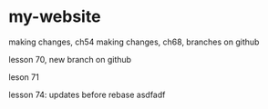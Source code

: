 # my-website
making changes, ch54
making changes, ch68, branches on github

lesson 70, new branch on github

leson 71

lesson 74: updates before rebase
asdfadf

